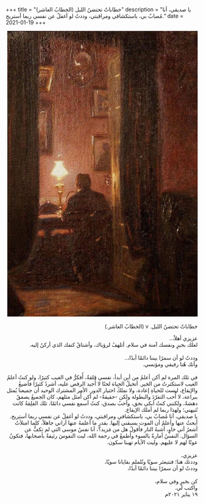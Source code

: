 +++
title = "خطاباتٌ تحتضنُ الليل (الخطابُ العاشر)"
description = "يا صديقي، أنا مُصابٌ بي، باستكشافي ومراقبتي، وددتُ لو أغفلُ عن نفسي ربما أستريح."
date = 2021-01-19
+++


<div dir="rtl">

![night-words](night-words.jpg)
<br>

خطاباتٌ تحتضنُ الليل. v
(الخطابُ العاشر.) <br>

عزيزي أهلاً،.. <br>
لعلك بخيرٍ ونفسك آمنة في سلام. أتلهفُ لرؤياك، وأشتاقُ كتفك الذي أركنُ إليه. <br>
<br>
وددتُ لو أن سمرًا بيننا دائمًا أبدًا،.. <br>
وأنك هُنا رفيقي ومؤنسي. <br>
<br>
في تلك المرة لم أكن أعلمُ من أين أبدأ، نفسي قلقةٌ، أُفكرُّ في الغيب كثيرًا، ولو كنتُ أعلمُ الغيب لاستكثرتُ من الخير. أتخيلُ الحياة لحنًا لا أُجيد الرقص عليه، أشردُ كثيرًا فأضيعُ والإيقاع، ليست للحياةِ إعادة، ولا نملكُ اختيار الدور. الأمر المشترك الوحيد أن جميعنا يُمثل ببراعة، لا أُحب التفرّدَ والبطولة ولكن -حقيقةً- لم أكن أُمثل مثلهم، كان الجميعُ يصفقُ دهشةً، ولكنني كنتُ أبكي بحق، وأحبُ بصدق، كنتُ أسمع نفسي دائمًا، تلك القلِقةُ كانت تُتيهني؛ ولهذا ربما لم أملك الإيقاع. <br>
يا صديقي، أنا مُصابٌ بي، باستكشافي ومراقبتي، وددتُ لو أغفلُ عن نفسي ربما أستريح. أبحثُ عنها وأعلمُ أن الموت يسبقني إليها. بقدرِ ما أعلمهُ عنها أراني جاهلاً، كلما امتلأتُ أشعرُ أني خاوٍ، أشبهُ النار فأقولُ هل من مَزيد؟، أنا نفسُ موسى التي لم تكفُّ عن السؤال. النفسُ أمارةٌ بالسوء وأطمعُ في رحمة الله، ليت النفوسَ رئيفةٌ بأصحابها، فتكونُ عونًا لهم لا عليهم. وليت الأيام تهبنا سكون. <br>
<br>
عزيزي، <br>
وددتك هنا؛ فنتبعثر سويًا ونُلملم بقايانا سويًا، <br>
وددتُ لو أن سمرًا بيننا دائمًا أبدًا، <br>
<br>
كن بخيرٍ وفي سلام، <br>
واكتب لي. <br>
١٩ يناير ٢٠٢١م <br>
</div>
